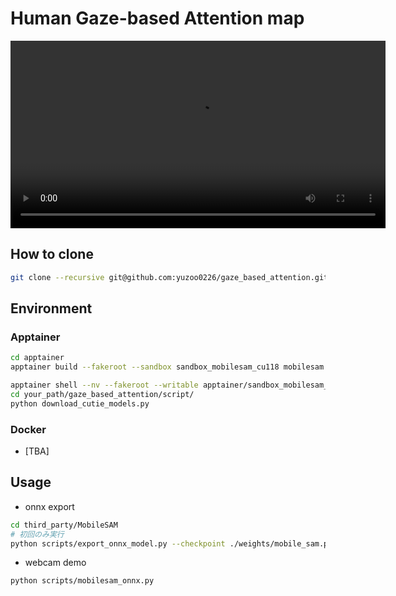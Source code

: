 # Human Gaze-based Attention map

<video src="./io/mobilesam_cutie_demo.m4v" controls width="600"></video>

## How to clone

```bash
git clone --recursive git@github.com:yuzoo0226/gaze_based_attention.git
```

## Environment

### Apptainer

```bash
cd apptainer
apptainer build --fakeroot --sandbox sandbox_mobilesam_cu118 mobilesam.def

apptainer shell --nv --fakeroot --writable apptainer/sandbox_mobilesam_cu118
cd your_path/gaze_based_attention/script/
python download_cutie_models.py
```

### Docker

- [TBA]

## Usage

- onnx export

```bash
cd third_party/MobileSAM
# 初回のみ実行 
python scripts/export_onnx_model.py --checkpoint ./weights/mobile_sam.pt --model-type vit_t --output ./mobile_sam.onnx
```

- webcam demo

```bash
python scripts/mobilesam_onnx.py
```
